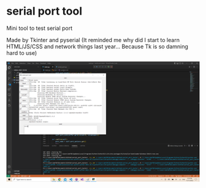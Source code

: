# serial port tool 

Mini tool to test serial port

Made by Tkinter and pyserial (It reminded me why did I start to learn HTML/JS/CSS and network things last year... Because Tk is so damning hard to use)

![](https://github.com/DAF201/serial_port_tool/blob/main/Screenshot%20(73).png)

